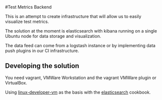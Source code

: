 #Test Metrics Backend

This is an attempt to create infrastructure that will allow us to easily visualize test metrics.

The solution at the moment is elasticsearch with kibana running on a single Ubuntu node for data storage and visualization.

The data feed can come from a logstash instance or by implementing data push plugins in our CI infrastructure.


## Developing the solution

You need vagrant, VMWare Workstation and the vagrant VMWare plugin or VirtualBox.

Using [linux-developer-vm](https://github.com/Zuehlke/linux-developer-vm) as the basis with the [elasticsearch](https://github.com/elastic/cookbook-elasticsearch) cookbook.
